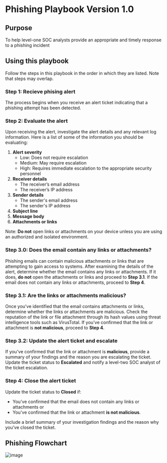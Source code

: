 # Phishing Playbook Version 1.0
## Purpose
To help level-one SOC analysts provide an appropriate and timely response to a phishing incident


## Using this playbook
Follow the steps in this playbook in the order in which they are listed. Note that steps may overlap.


### Step 1: Recieve phising alert
The process begins when you receive an alert ticket indicating that a phishing attempt has been detected. 


### Step 2: Evaluate the alert
Upon receiving the alert, investigate the alert details and any relevant log information. Here is a list of some of the information you should be evaluating:

1. **Alert severity**
    - Low: Does not require escalation
    - Medium: May require escalation
    - High: Requires immediate escalation to the appropriate security personnel 
2. **Receiver details**
    - The receiver’s email address
    - The receiver’s IP address
3. **Sender details**
    - The sender's email address
    - The sender's IP address 
4. **Subject line**
5. **Message body**
6. **Attachments or links**

Note: **Do not** open links or attachments on your device unless you are using an authorized and isolated environment.


### Step 3.0: Does the email contain any links or attachments?
Phishing emails can contain malicious attachments or links that are attempting to gain access to systems. After examining the details of the alert, determine whether the email contains any links or attachments. If it does, **do not** open the attachments or links and proceed to **Step 3.1**. If the email does not contain any links or attachments, proceed to **Step 4**.


### Step 3.1: Are the links or attachments malicious?
Once you've identified that the email contains attachments or links, determine whether the links or attachments are malicious. Check the reputation of the link or file attachment through its hash values using threat intelligence tools such as VirusTotal. If you've confirmed that the link or attachment is **not malicious**, proceed to **Step 4**.


### Step 3.2: Update the alert ticket and escalate
If you've confirmed that the link or attachment is **malicious**, provide a summary of your findings and the reason you are escalating the ticket. Update the ticket status to **Escalated** and notify a level-two SOC analyst of the ticket escalation.


### Step 4: Close the alert ticket
Update the ticket status to **Closed** if:
- You've confirmed that the email does not contain any links or attachments
or
- You've confirmed that the link or attachment **is not malicious**.

Include a brief summary of your investigation findings and the reason why you’ve closed the ticket. 

## Phishing Flowchart
![image](https://github.com/JustA-Byte/Incident-Response-Labs/assets/161458321/1c2ec553-f9b0-4aff-9064-68d47c2e95b2)




